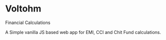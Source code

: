 # Voltohm
Financial Calculations

A Simple vanilla JS based web app for EMI, CCI and Chit Fund calculations.
